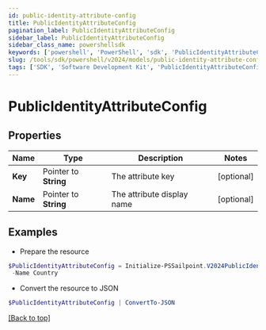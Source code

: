 ```yaml
---
id: public-identity-attribute-config
title: PublicIdentityAttributeConfig
pagination_label: PublicIdentityAttributeConfig
sidebar_label: PublicIdentityAttributeConfig
sidebar_class_name: powershellsdk
keywords: ['powershell', 'PowerShell', 'sdk', 'PublicIdentityAttributeConfig'] 
slug: /tools/sdk/powershell/v2024/models/public-identity-attribute-config
tags: ['SDK', 'Software Development Kit', 'PublicIdentityAttributeConfig']
---
```



# PublicIdentityAttributeConfig

## Properties

Name | Type | Description | Notes
------------ | ------------- | ------------- | -------------
**Key** |  Pointer to **String** | The attribute key | [optional] 
**Name** |  Pointer to **String** | The attribute display name | [optional] 

## Examples

- Prepare the resource
```powershell
$PublicIdentityAttributeConfig = Initialize-PSSailpoint.V2024PublicIdentityAttributeConfig  -Key country `
 -Name Country
```

- Convert the resource to JSON
```powershell
$PublicIdentityAttributeConfig | ConvertTo-JSON
```


[[Back to top]](#) 

